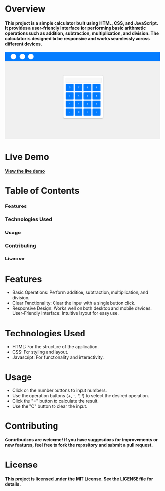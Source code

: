 # Overview
#### This project is a simple calculator built using HTML, CSS, and JavaScript. It provides a user-friendly interface for performing basic arithmetic operations such as addition, subtraction, multiplication, and division. The calculator is designed to be responsive and works seamlessly across different devices.

<img src="./assets/images/calculator.png" alt="chatbot" />

# Live Demo
#### [View the live demo](https://calculator-said.vercel.app)

# Table of Contents
### Features
### Technologies Used
### Usage
### Contributing
### License

# Features
- Basic Operations: Perform addition, subtraction, multiplication, and division.
- Clear Functionality: Clear the input with a single button click.
- Responsive Design: Works well on both desktop and mobile devices.
User-Friendly Interface: Intuitive layout for easy use.

# Technologies Used
- HTML: For the structure of the application.
- CSS: For styling and layout.
- Javascript: For functionality and interactivity.

# Usage
- Click on the number buttons to input numbers.
- Use the operation buttons (+, -, *, /) to select the desired operation.
- Click the "=" button to calculate the result.
- Use the "C" button to clear the input.

# Contributing
#### Contributions are welcome! If you have suggestions for improvements or new features, feel free to fork the repository and submit a pull request.

# License
#### This project is licensed under the MIT License. See the LICENSE file for details.